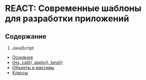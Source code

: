 # REACT: Современные шаблоны для разработки приложений

## Содержание
1. JavaScript
* <a href="/1.JavaScript/README.md">Основное</a>
* <a href="/1.JavaScript/this.md">this, call(), apply(), bind()</a>
* <a href="/1.JavaScript/object-array.md">Объекты и массивы</a>
* <a href="/1.JavaScript/classes.md">Классы</a>